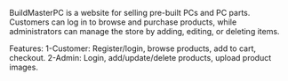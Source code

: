BuildMasterPC is a website for selling pre-built PCs and PC parts. Customers can log in to browse and purchase products, while administrators can manage the store by adding, editing, or deleting items.

Features:
1-Customer: Register/login, browse products, add to cart, checkout.
2-Admin: Login, add/update/delete products, upload product images.
